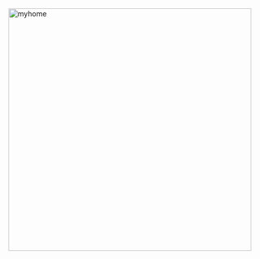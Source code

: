 <img width="478" alt="myhome" src="https://user-images.githubusercontent.com/28583563/93482264-7dab0200-f93a-11ea-9c67-6e9389da8c2e.png">
